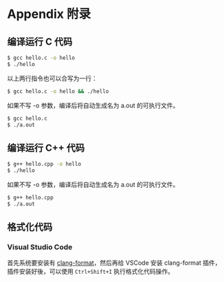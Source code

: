# Appendix 附录
## 编译运行 C 代码
``` bash
$ gcc hello.c -o hello
$ ./hello
```
以上两行指令也可以合写为一行：
``` bash
$ gcc hello.c -o hello && ./hello
```
如果不写 -o 参数，编译后将自动生成名为 a.out 的可执行文件。
``` bash
$ gcc hello.c
$ ./a.out
```

## 编译运行 C++ 代码
``` bash
$ g++ hello.cpp -o hello
$ ./hello
```
如果不写 -o 参数，编译后将自动生成名为 a.out 的可执行文件。
``` bash
$ g++ hello.cpp
$ ./a.out
```
## 格式化代码
### Visual Studio Code
首先系统要安装有 [clang-format](http://www.codepool.biz/vscode-format-c-code-windows-linux.html)，然后再给 VSCode 安装 clang-format 插件，插件安装好後，可以使用 ``Ctrl+Shift+I`` 执行格式化代码操作。